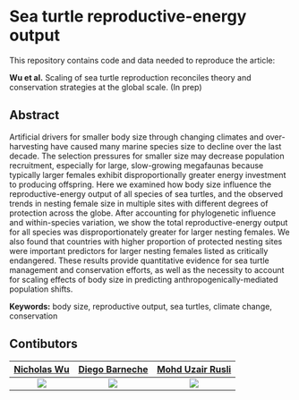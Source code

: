 # Sea turtle reproductive-energy output
This repository contains code and data needed to reproduce the article:

**Wu et al.** Scaling of sea turtle reproduction reconciles theory and conservation strategies at the global scale. (In prep)

## Abstract
Artificial drivers for smaller body size through changing climates and over-harvesting have caused many marine species size to decline over the last decade. The selection pressures for smaller size may decrease population recruitment, especially for large, slow-growing megafaunas because typically larger females exhibit disproportionally greater energy investment to producing offspring. Here we examined how body size influence the reproductive-energy output of all species of sea turtles, and the observed trends in nesting female size in multiple sites with different degrees of protection across the globe. After accounting for phylogenetic influence and within-species variation, we show the total reproductive-energy output for all species was disproportionately greater for larger nesting females. We also found that countries with higher proportion of protected nesting sites were important predictors for larger nesting females listed as critically endangered. These results provide quantitative evidence for sea turtle management and conservation efforts, as well as the necessity to account for scaling effects of body size in predicting anthropogenically-mediated population shifts.

**Keywords:** body size, reproductive output, sea turtles, climate change, conservation


## Contibutors

| <a href="http://github.com/nicholaswunz" target="_blank">**Nicholas Wu**</a> | <a href="http://github.com/dbarneche" target="_blank">**Diego Barneche**</a> | <a href="http://seatru.umt.edu.my/?page_id=1372" target="_blank">**Mohd Uzair Rusli**</a> |
|:---:|:---:|:---:|
| ![](https://static.wixstatic.com/media/11c012_6eadb94bb9954ae3a5e8d78e7a58cdd6.jpg/v1/fill/w_150,h_150,al_c,q_80,usm_0.66_1.00_0.01/11c012_6eadb94bb9954ae3a5e8d78e7a58cdd6.webp) | ![](https://avatars3.githubusercontent.com/u/3580907?s=150&v=3) | ![](http://seatru.umt.edu.my/wp-content/uploads/sites/40/2019/01/dr-uzair-150x150.jpg) |
